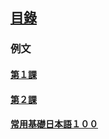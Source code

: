 ## [<ruby><span>目錄</span><rt data-rt="もくろく"></rt></ruby>](../README.md)

### 例文

#### [第１課](./第１課.md)

#### [第２課](./第２課.md)

#### [<ruby><span>常用</span><rt data-rt="じょうよう"></rt></ruby><ruby><span>基礎</span><rt data-rt="きそ"></rt></ruby>日本語１００](./常用基礎日本語１００.md)
